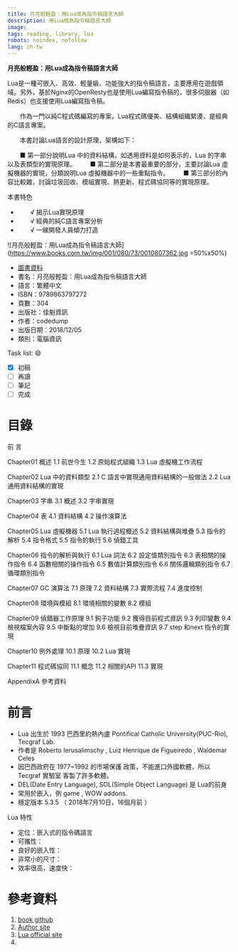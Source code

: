 ```yaml
---
title: 月亮般輕盈：用Lua成為指令稿語言大師
description: 用Lua成為指令稿語言大師
image: 
tags: reading, library, lua
robots: noindex, nofollow
lang: zh-tw
---
```


**月亮般輕盈：用Lua成為指令稿語言大師**


Lua是一種可嵌入、高效、輕量級、功能強大的指令稿語言，主要應用在遊戲領域。另外，基於Nginx的OpenResty也是使用Lua編寫指令稿的，很多伺服器（如Redis）也支援使用Lua編寫指令稿。

　　作為一門以純C程式碼編寫的專案，Lua程式碼優美、結構組織緊湊，是經典的C語言專案。

　　本書討論Lua語言的設計原理，架構如下：

　　■ 第一部分說明Lua 中的資料結構，如透用資料是如何表示的，Lua 的字串以及表類型的實現原理。
　　■ 第二部分是本書最重要的部分，主要討論Lua 虛擬機器的實現，分類說明Lua 虛擬機器中的一些重點指令。
　　■ 第三部分的內容比較雜，討論垃圾回收、模組實現、熱更新、程式碼協同等的實現原理。
  
本書特色

* 　　√  揭示Lua實現原理
* 　　√ 經典的純C語言專案分析
* 　　√ 一線開發人員傾力打造
<!--more-->


![月亮般輕盈：用Lua成為指令稿語言大師](https://www.books.com.tw/img/001/080/73/0010807362.jpg =50%x50%)
* [圖書資料](http://www.books.com.tw/products/0010807362)
* 書名：月亮般輕盈：用Lua成為指令稿語言大師
* 語言：繁體中文
* ISBN：9789863797272
* 頁數：304
* 出版社：佳魁資訊
* 作者：codedump
* 出版日期：2018/12/05
* 類別：電腦資訊
 
Task list: :smile:

- [x] 初稿
- [ ] 再讀
- [ ] 筆記
- [ ] 完成

# 目錄

前  言

Chapter01 概述
1.1 前世今生
1.2 原始程式組織
1.3 Lua 虛擬機工作流程

Chapter02 Lua 中的資料類型
2.1 C 語言中實現通用資料結構的一般做法
2.2 Lua 通用資料結構的實現

Chapter03 字串
3.1 概述
3.2 字串實現

Chapter04 表
4.1 資料結構
4.2 操作演算法

Chapter05 Lua 虛擬機器
5.1 Lua 執行過程概述
5.2 資料結構與堆疊
5.3 指令的解析
5.4 指令格式
5.5 指令的執行
5.6 偵錯工具

Chapter06 指令的解析與執行
6.1 Lua 詞法
6.2 設定值類別指令
6.3 表相關的操作指令
6.4 函數相關的操作指令
6.5 數值計算類別指令
6.6 關係邏輯類別指令
6.7 循環類別指令

Chapter07 GC 演算法
7.1 原理
7.2 資料結構
7.3 實際流程
7.4 進度控制

Chapter08 環境與模組
8.1 環境相關的變數
8.2 模組

Chapter09 偵錯器工作原理
9.1 鉤子功能
9.2 獲得目前程式資訊
9.3 列印變數
9.4 檢視檔案內容
9.5 中斷點的增加
9.6 檢視目前堆疊資訊
9.7 step 和next 指令的實現

Chapter10 例外處理
10.1 原理
10.2 Lua 實現

Chapter11 程式碼協同
11.1 概念
11.2 相關的API
11.3 實現

AppendixA 參考資料

# 前言

* Lua 出生於 1993 巴西里約熱內盧 Pontifical Catholic University(PUC-Rio), Tecgraf Lab.
* 作者是 Roberto Ierusalimschy , Luiz Henrique de Figueiredo , Waldemar Celes
* 因巴西政府在 1977~1992 的市場保護 政策，不能進口外國軟體，所以 Tecgraf 實驗室 客製了許多軟體。
* DEL(Date Entry Language), SOL(Simple Object Language) 是 Lua的前身
* 常用於嵌入，例 game , WOW addons.
* 穩定版本	5.3.5 （ 2018年7月10日，​16個月前 ）

Lua 特性

* 定位：嵌入式的指令碼語言
* 可攜性：
* 良好的嵌入性：
* 非常小的尺寸：
* 效率很高，速度快：


 
# 參考資料
1. [book github](https://github.com/lichuang/Lua-5.1.4-codedump)
2. [Author site](https://www.codedump.info/)
3. [Lua official site](https://www.lua.org/)
4. 



[google]: https://www.google.com "Search Engine"